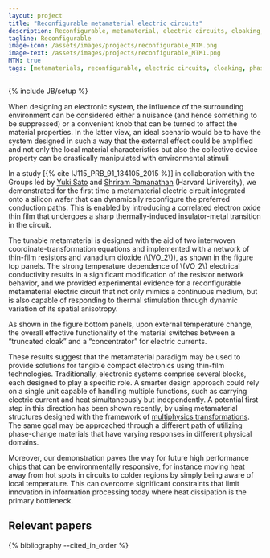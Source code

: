 ```yaml
---
layout: project
title: "Reconfigurable metamaterial electric circuits"
description: Reconfigurable, metamaterial, electric circuits, cloaking, phase-change
tagline: Reconfigurable
image-icon: /assets/images/projects/reconfigurable_MTM.png
image-text: /assets/images/projects/reconfigurable_MTM1.png
MTM: true
tags: [metamaterials, reconfigurable, electric circuits, cloaking, phase-change materials]
---
```

{% include JB/setup %}



When designing an electronic system, the influence of the surrounding environment can be considered either 
a nuisance (and hence something to be suppressed) or a convenient knob that can be turned to affect the material properties. 
In the latter view, an ideal scenario would be to have the system designed in such a way that the external effect 
could be amplified and not only the local material characteristics but also the collective device property 
can be drastically manipulated with environmental stimuli

In a study [{% cite IJ115_PRB_91_134105_2015 %}] in collaboration with the Groups led by [Yuki Sato] and 
[Shriram Ramanathan] (Harvard University), we demonstrated 
for the first time a metamaterial electric circuit integrated onto a silicon wafer that can dynamically 
reconfigure the preferred conduction paths. This is enabled by introducing a correlated electron oxide thin film that undergoes a 
sharp thermally-induced insulator-metal transition in the circuit. 

The tunable metamaterial is designed with the aid of two interwoven 
coordinate-transformation equations and implemented with a network of thin-film resistors and vanadium dioxide (\\(VO_2\\)), 
as shown in the figure top panels. 
The strong temperature dependence of \\(VO_2\\) electrical conductivity results in a significant modification of the resistor network behavior, 
and we provided experimental evidence for a reconfigurable metamaterial electric circuit that not only mimics a continuous medium, 
but is also capable of responding to thermal stimulation through dynamic variation of its spatial anisotropy. 

As shown in the figure bottom panels, upon external temperature change, the overall effective functionality of the material switches between 
a “truncated cloak” and a “concentrator” for electric currents.

These results suggest that the metamaterial paradigm may be used 
to provide solutions for tangible compact electronics using thin-film technologies. 
Traditionally, electronic systems comprise several blocks, each designed to play a specific role. 
A smarter design approach could rely on a single unit capable of handling multiple functions, 
such as carrying electric current and heat simultaneously but independently. 
A potential first step in this direction has been shown recently, 
by using metamaterial structures designed with the framework of [multiphysics transformations]. 
The same goal may be approached through a different path of utilizing phase-change materials that have varying responses 
in different physical domains.

Moreover, our demonstration paves the way for future high performance chips that can be environmentally responsive, 
for instance moving heat away from hot spots in circuits to colder regions by simply being aware of local temperature. 
This can overcome significant constraints that limit innovation in information processing today where heat dissipation is the primary bottleneck.

 
 [Yuki Sato]: http://www2.rowland.harvard.edu/people/yuki-sato
 [Shriram Ramanathan]: http://shriram-ramanathan.org
 [multiphysics transformations]: /projects/multiphysics-MTM
 

## Relevant papers
{% bibliography --cited_in_order %}